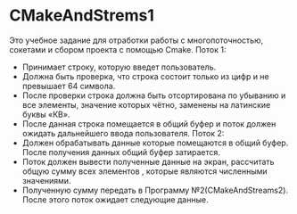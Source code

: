# CMakeAndStrems1
Это учебное задание для отработки работы с многопоточностью, сокетами и сбором проекта с помощью Cmake. 
Поток 1:
- Принимает строку, которую введет пользователь.   
- Должна быть проверка, что строка состоит только из цифр и не превышает 64 символа.
- После проверки строка должна быть отсортирована по убыванию и все элементы, значение которых чётно, заменены на латинские буквы «КВ». 
- После данная строка помещается в общий буфер и поток должен ожидать дальнейшего ввода пользователя.
Поток 2:
- Должен обрабатывать данные которые помещаются в общий буфер. После получения данных общий буфер затирается. 
- Поток должен вывести полученные данные на экран, рассчитать  общую  сумму всех  элементов , которые являются численными значениями. 
- Полученную сумму передать в Программу №2(CMakeAndStreams2). После этого поток ожидает следующие данные.
